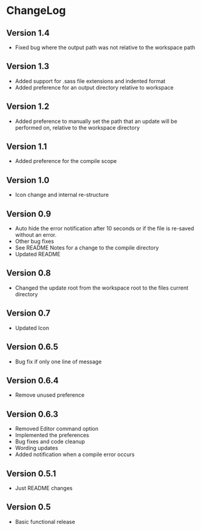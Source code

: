 # ChangeLog

## Version 1.4
- Fixed bug where the output path was not relative to the workspace path

## Version 1.3
- Added support for .sass file extensions and indented format
- Added preference for an output directory relative to workspace

## Version 1.2
- Added preference to manually set the path that an update will be performed on, relative to the workspace directory

## Version 1.1
- Added preference for the compile scope

## Version 1.0
- Icon change and internal re-structure

## Version 0.9
- Auto hide the error notification after 10 seconds or if the file is re-saved without an error.
- Other bug fixes
- See README Notes for a change to the compile directory
- Updated README

## Version 0.8
- Changed the update root from the workspace root to the files current directory

## Version 0.7
- Updated Icon

## Version 0.6.5
- Bug fix if only one line of message

## Version 0.6.4
- Remove unused preference

## Version 0.6.3
- Removed Editor command option
- Implemented the preferences
- Bug fixes and code cleanup
- Wording updates
- Added notification when a compile error occurs

## Version 0.5.1
- Just README changes

## Version 0.5

- Basic functional release
